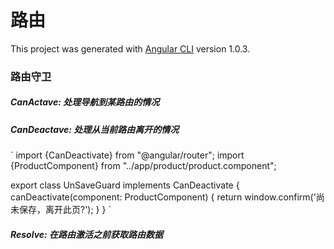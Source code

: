 # **路由**

This project was generated with [Angular CLI](https://github.com/angular/angular-cli) version 1.0.3.

### 路由守卫

##### CanActave: 处理导航到某路由的情况
##### CanDeactave: 处理从当前路由离开的情况
`
  import {CanDeactivate} from "@angular/router";
  import {ProductComponent} from "../app/product/product.component";
 
  export class UnSaveGuard implements CanDeactivate<ProductComponent> {
   canDeactivate(component: ProductComponent) {
     return window.confirm('尚未保存，离开此页?');
   }
  }
 `
##### Resolve: 在路由激活之前获取路由数据
